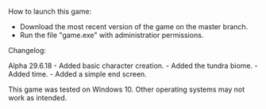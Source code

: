 How to launch this game:
- Download the most recent version of the game on the master branch.
- Run the file "game.exe" with administratior permissions.

Changelog:

Alpha 29.6.18	- Added basic character creation.
		- Added the tundra biome.
		- Added time.
		- Added a simple end screen.

This game was tested on Windows 10. Other operating systems may not work as intended.